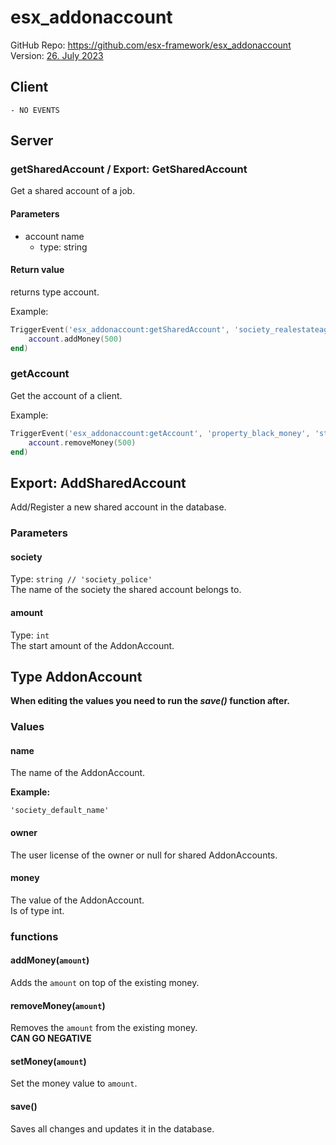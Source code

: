 # esx_addonaccount

GitHub Repo: https://github.com/esx-framework/esx_addonaccount \
Version: [26. July 2023](https://github.com/esx-framework/esx_addonaccount/commit/00b93c323702c3eaae58a927b4c6b097ea90ddbd)

## Client
    - NO EVENTS

## Server

### getSharedAccount / Export: GetSharedAccount
Get a shared account of a job.

#### Parameters
- account name
  - type: string

#### Return value
returns type account.

Example:
```lua
TriggerEvent('esx_addonaccount:getSharedAccount', 'society_realestateagent', function(account)
    account.addMoney(500)
end)
```

### getAccount
Get the account of a client.

Example:
```lua
TriggerEvent('esx_addonaccount:getAccount', 'property_black_money', 'steam:0123456789', function(account)
    account.removeMoney(500)
end)
```

## Export: AddSharedAccount
Add/Register a new shared account in the database.

### Parameters
#### society
Type: ``` string // 'society_police' ```\
The name of the society the shared account belongs to.

#### amount
Type: ```int```\
The start amount of the AddonAccount.

## Type AddonAccount
**When editing the values you need to run the _save()_ function after.**

### Values
#### name
The name of the AddonAccount. 

**Example:**
    
    'society_default_name'

#### owner
The user license of the owner or null for shared AddonAccounts.

#### money
The value of the AddonAccount. \
Is of type int.

### functions

#### addMoney(``amount``)
Adds the ``amount`` on top of the existing money.

#### removeMoney(``amount``)
Removes the ``amount`` from the existing money.\
**CAN GO NEGATIVE**

#### setMoney(``amount``)
Set the money value to ``amount``.

#### save()
Saves all changes and updates it in the database.

